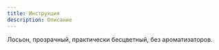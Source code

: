 ```yaml
---
title: Инструкция
description: Описание
---
```

Лосьон, прозрачный, практически бесцветный, без ароматизаторов.